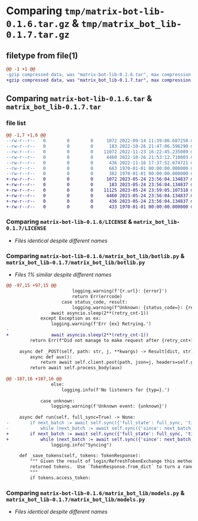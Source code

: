 # Comparing `tmp/matrix-bot-lib-0.1.6.tar.gz` & `tmp/matrix_bot_lib-0.1.7.tar.gz`

## filetype from file(1)

```diff
@@ -1 +1 @@
-gzip compressed data, was "matrix-bot-lib-0.1.6.tar", max compression
+gzip compressed data, was "matrix_bot_lib-0.1.7.tar", max compression
```

## Comparing `matrix-bot-lib-0.1.6.tar` & `matrix_bot_lib-0.1.7.tar`

### file list

```diff
@@ -1,7 +1,6 @@
--rw-r--r--   0        0        0     1072 2022-09-14 11:39:06.687250 matrix-bot-lib-0.1.6/LICENSE
--rw-r--r--   0        0        0      183 2022-10-26 21:47:06.596290 matrix-bot-lib-0.1.6/matrix_bot_lib/__init__.py
--rw-r--r--   0        0        0    11072 2022-11-23 16:22:45.235089 matrix-bot-lib-0.1.6/matrix_bot_lib/botlib.py
--rw-r--r--   0        0        0     4460 2022-10-26 21:53:12.710803 matrix-bot-lib-0.1.6/matrix_bot_lib/models.py
--rw-r--r--   0        0        0      436 2022-11-16 17:37:52.674721 matrix-bot-lib-0.1.6/pyproject.toml
--rw-r--r--   0        0        0      683 1970-01-01 00:00:00.000000 matrix-bot-lib-0.1.6/setup.py
--rw-r--r--   0        0        0      382 1970-01-01 00:00:00.000000 matrix-bot-lib-0.1.6/PKG-INFO
+-rw-r--r--   0        0        0     1072 2023-05-24 23:56:04.134837 matrix_bot_lib-0.1.7/LICENSE
+-rw-r--r--   0        0        0      183 2023-05-24 23:56:04.134837 matrix_bot_lib-0.1.7/matrix_bot_lib/__init__.py
+-rw-r--r--   0        0        0    11125 2023-05-24 23:59:05.107318 matrix_bot_lib-0.1.7/matrix_bot_lib/botlib.py
+-rw-r--r--   0        0        0     4460 2023-05-24 23:56:04.134837 matrix_bot_lib-0.1.7/matrix_bot_lib/models.py
+-rw-r--r--   0        0        0      436 2023-05-24 23:56:04.134837 matrix_bot_lib-0.1.7/pyproject.toml
+-rw-r--r--   0        0        0      433 1970-01-01 00:00:00.000000 matrix_bot_lib-0.1.7/PKG-INFO
```

### Comparing `matrix-bot-lib-0.1.6/LICENSE` & `matrix_bot_lib-0.1.7/LICENSE`

 * *Files identical despite different names*

### Comparing `matrix-bot-lib-0.1.6/matrix_bot_lib/botlib.py` & `matrix_bot_lib-0.1.7/matrix_bot_lib/botlib.py`

 * *Files 1% similar despite different names*

```diff
@@ -97,15 +97,15 @@
                         logging.warning(f'{r.url}: {error}')
                         return Err(errcode)
                     case status_code, result:
                         logging.warning(f"Unknown: {status_code=}: {result=}. Sleeping {2**(retry_cnt-1)}s and retrying")
                 await asyncio.sleep(2**(retry_cnt-1))
             except Exception as ex:
                 logging.warning(f'Err {ex} Retrying.')
-
+                await asyncio.sleep(2**(retry_cnt-1))
         return Err(f"Did not manage to make request after {retry_cnt+1} retries")
 
     async def _POST(self, path: str, j, **kwargs) -> Result[dict, str]:
         async def aux():
             return await self.client.post(path, json=j, headers=self.get_auth(), **kwargs)
         return await self.process_body(aux)
 
@@ -187,16 +187,16 @@
                 else:
                     logging.info(f'No listeners for {typ=}.')
 
             case unknown:
                 logging.warning(f'Unknown event: {unknown}')
 
     async def run(self, full_sync=True) -> None:
-        if next_batch := await self.sync({'full_state': full_sync, 'timeout': 5_000}):
-            while (next_batch := await self.sync({'since': next_batch, 'timeout': 3_000})):
+        if next_batch := await self.sync({'full_state': full_sync, 'timeout': 7_000}):
+            while (next_batch := await self.sync({'since': next_batch, 'timeout': 5_000})):
                 logging.info("Syncing")
 
     def _save_tokens(self, tokens: TokenResponse):
         """ Given the result of login/RefreshTokenExchange this method will save the
         returned tokens.  Use `TokenResponse.from_dict` to turn a random dict into a TokenResponse.
         """
         if tokens.access_token:
```

### Comparing `matrix-bot-lib-0.1.6/matrix_bot_lib/models.py` & `matrix_bot_lib-0.1.7/matrix_bot_lib/models.py`

 * *Files identical despite different names*


